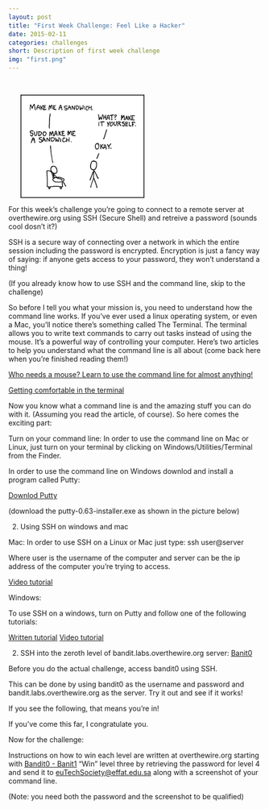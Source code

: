 ```yaml
---
layout: post
title: "First Week Challenge: Feel Like a Hacker"
date: 2015-02-11
categories: challenges
short: Description of first week challenge
img: "first.png"
---
```

<br>



  <div class="col">
              <ul class="list-inline intro-social-buttons text-center">
                       <img src="/img/challenges/first-1.png" alt="Smiley face" align="middle"> 
               </ul>
  </div>

For this week’s challenge you’re going to connect to a remote server at overthewire.org using SSH (Secure Shell) and retreive a password (sounds cool dosn’t it?)

SSH is a secure way of connecting over a network in which the entire session including the password is encrypted. Encryption is just a fancy way of saying: if anyone gets access to your password, they won’t understand a thing!

(If you already know how to use SSH and the command line, skip to the challenge)

So before I tell you what your mission is, you need to understand how the command line works. If you’ve ever used a linux operating system, or even a Mac, you’ll notice there’s something called The Terminal. The terminal allows you to write text commands to carry out tasks instead of using the mouse. It’s a powerful way of controlling your computer. Here’s two articles to help you understand what the command line is all about (come back here when you’re finished reading them!)

[Who needs a mouse? Learn to use the command line for almost anything!](http://lifehacker.com/5633909/who-needs-a-mouse-learn-to-use-the-command-line-for-almost-anything)

[Getting comfortable in the terminal](http://www.codecademy.com/blog/72-getting-comfortable-in-the-terminal-linux)

Now you know what a command line is and the amazing stuff you can do with it. (Assuming you read the article, of course). So here comes the exciting part:

Turn on your command line: 
In order to use the command line on Mac or Linux, just turn on your terminal by clicking on Windows/Utilities/Terminal from the Finder. 

In order to use the command line on Windows downlod and install a program called Putty: 

[Downlod Putty](http://www.chiark.greenend.org.uk/~sgtatham/putty/download.html)

(download the putty-0.63-installer.exe as shown in the picture below)

2) Using SSH on windows and mac

Mac:
In order to use SSH on a Linux or Mac just type: ssh user@server  

Where user is the username of the computer and server can be the ip address of the computer you’re trying to access. 

[Video tutorial](https://www.youtube.com/watch?v=2t6qRjV42xQ)

Windows: 

To use SSH on a windows, turn on Putty and follow one of the following tutorials: 

[Written tutorial](http://internal.math.arizona.edu/services/computing/remote-access/shell/putty)
[Video tutorial](https://www.youtube.com/watch?v=9AlSM9UjLpY)


2) SSH into the zeroth level of bandit.labs.overthewire.org server: [Banit0](http://overthewire.org/wargames/bandit/)

Before you do the actual challenge, access bandit0 using SSH. 

This can be done by using bandit0 as the username and password and bandit.labs.overthewire.org as the server.  Try it out and see if it works!

If you see the following, that means you’re in! 

If you’ve come this far, I congratulate you. 

Now for the challenge:


Instructions on how to win each level are written at overthewire.org starting with [Bandit0 - Banit1](http://overthewire.org/wargames/bandit/bandit1.html)
“Win” level three by retrieving  the password for level 4 and send it to <a href="mailto:euTechSociety@effat.edu.sa">euTechSociety@effat.edu.sa</a> along with a screenshot of your command line. 

(Note: you need both the password and the screenshot to be qualified)


